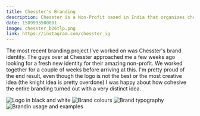 ```yaml
---
title: Chesster's Branding
description: Chesster is a Non-Profit based in India that organizes chess tournaments to raise money for charities. They approached me looking for a fresh new identity for their organization and after a few weeks of working together with them I created this modern & minimal visual identity.
date: 1589993500001
image: chesster_b26tlp.png
link: https://instagram.com/chesster_ig
---
```


The most recent branding project I've worked on was Chesster's brand identity. The guys over at Chesster approached me a few weeks ago looking for a fresh new identity for their amazing non-profit. We worked together for a couple of weeks before arriving at this. I'm pretty proud of the end result, even though the logo is not the best or the most creative idea (the knight idea is pretty overdone) I was happy about how cohesive the entire branding turned out with a very distinct idea.

![Logo in black and white](chesster-2_shftgv.png)
![Brand colours](chesster-3_zjttgk.png)
![Brand typography](chesster-4_vstn89.png)
![Brandin usage and examples](chesster-5_zsmlia.png)
